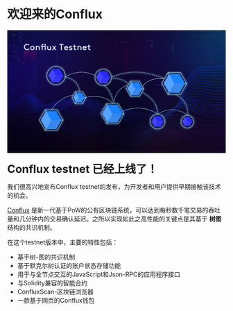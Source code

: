 # 欢迎来的Conflux

![Screenshot](img/testnet.jpg)

<span style="font-size:1.8em;">**Conflux testnet 已经上线了！**</span>

我们很高兴地宣布Conflux testnet的发布，为开发者和用户提供早期接触该技术的机会。

[Conflux](https://www.conflux-chain.org/) 是新一代基于PoW的公有区块链系统，可以达到每秒数千笔交易的吞吐量和几分钟内的交易确认延迟。之所以实现如此之高性能的关键点是其基于 **树图** 结构的共识机制。

在这个testnet版本中，主要的特性包括：

- 基于树-图的共识机制
- 基于默克尔树认证的账户状态存储功能
- 用于与全节点交互的JavaScript和Json-RPC的应用程序接口
- 与Solidity兼容的智能合约 
- ConfluxScan-区块链浏览器
- 一款基于网页的Conflux钱包
